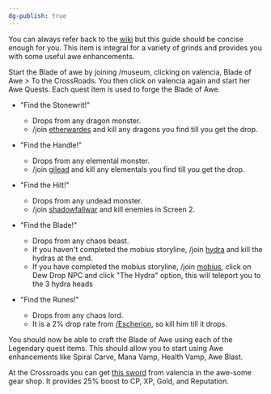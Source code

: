 ```yaml
---
dg-publish: true
---
```

You can always refer back to the [wiki](http://aqwwiki.wikidot.com/valencia-s-quests) but this guide should be concise enough for you. This item is integral for a variety of grinds and provides you with some useful awe enhancements.

Start the Blade of awe by joining /museum, clicking on valencia, Blade of Awe > To the CrossRoads. You then click on valencia again and start her Awe Quests. Each quest item is used to forge the Blade of Awe.

- "Find the Stonewrit!"
	- Drops from any dragon monster.
	- /join [etherwardes](http://aqwwiki.wikidot.com/etherstorm-war-desoloth) and kill any dragons you find till you get the drop.

- "Find the Handle!"
	- Drops from any elemental monster.
	- /join [gilead](http://aqwwiki.wikidot.com/ruins-of-great-gilead) and kill any elementals you find till you get the drop.

- "Find the Hilt!"
	- Drops from any undead monster.
	- /join [shadowfallwar](http://aqwwiki.wikidot.com/shadowfall-war-location) and kill enemies in Screen 2.

- "Find the Blade!"
	- Drops from any chaos beast.
	- If you haven't completed the mobius storyline, /join [hydra](http://aqwwiki.wikidot.com/hydra-lake) and kill the hydras at the end.
	- If you have completed the mobius storyline, /join [mobius](http://aqwwiki.wikidot.com/mobius), click on Dew Drop NPC and click "The Hydra" option, this will teleport you to the 3 hydra heads

- "Find the Runes!"
	- Drops from any chaos lord.
	- It is a 2% drop rate from [/Escherion](http://aqwwiki.wikidot.com/escherion-s-tower), so kill him till it drops.

You should now be able to craft the Blade of Awe using each of the Legendary quest items. This should allow you to start using Awe enhancements like Spiral Carve, Mana Vamp, Health Vamp, Awe Blast.

At the Crossroads you can get [this sword](http://aqwwiki.wikidot.com/awethur-s-accoutrements) from valencia in the awe-some gear shop. It provides 25% boost to CP, XP, Gold, and Reputation.